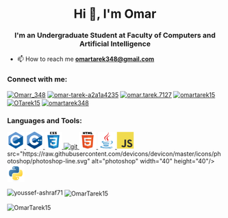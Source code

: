 <h1 align="center">Hi 👋, I'm Omar</h1>
<h3 align="center">I'm an Undergraduate Student at Faculty of Computers and Artificial Intelligence</h3>

- 📫 How to reach me **omartarek348@gmail.com**

<h3 align="left">Connect with me:</h3>
<p align="left">
<a href="https://twitter.com/Omarr_348" target="blank"><img align="center" src="https://raw.githubusercontent.com/rahuldkjain/github-profile-readme-generator/master/src/images/icons/Social/twitter.svg" alt="Omarr_348" height="30" width="40" /></a>
<a href="https://www.linkedin.com/in/omar-tarek-a2a1a4235/" target="blank"><img align="center" src="https://raw.githubusercontent.com/rahuldkjain/github-profile-readme-generator/master/src/images/icons/Social/linked-in-alt.svg" alt="omar-tarek-a2a1a4235" height="30" width="40" /></a>
<a href="https://www.facebook.com/omar.tarek.7127/" target="blank"><img align="center" src="https://raw.githubusercontent.com/rahuldkjain/github-profile-readme-generator/master/src/images/icons/Social/facebook.svg" alt="omar.tarek.7127" height="30" width="40" /></a>
<a href="https://www.instagram.com/omartarek15/" target="blank"><img align="center" src="https://raw.githubusercontent.com/rahuldkjain/github-profile-readme-generator/master/src/images/icons/Social/instagram.svg" alt="omartarek15" height="30" width="40" /></a>
<a href="https://codeforces.com/profile/OTarek15" target="blank"><img align="center" src="https://raw.githubusercontent.com/rahuldkjain/github-profile-readme-generator/master/src/images/icons/Social/codeforces.svg" alt="OTarek15" height="30" width="40" /></a>
<a href="https://leetcode.com/omartarek348/" target="blank"><img align="center" src="https://raw.githubusercontent.com/rahuldkjain/github-profile-readme-generator/master/src/images/icons/Social/leet-code.svg" alt="omartarek348" height="30" width="40" /></a>
</p>

<h3 align="left">Languages and Tools:</h3>
<a href="https://www.cprogramming.com/" target="_blank" rel="noreferrer"> <img src="https://raw.githubusercontent.com/devicons/devicon/master/icons/c/c-original.svg" alt="c" width="40" height="40"/> </a> <a href="https://www.w3schools.com/cpp/" target="_blank" rel="noreferrer"> <img src="https://raw.githubusercontent.com/devicons/devicon/master/icons/cplusplus/cplusplus-original.svg" alt="cplusplus" width="40" height="40"/> </a> <a href="https://www.w3schools.com/css/" target="_blank" rel="noreferrer"> <img src="https://raw.githubusercontent.com/devicons/devicon/master/icons/css3/css3-original-wordmark.svg" alt="css3" width="40" height="40"/> </a> <a href="https://git-scm.com/" target="_blank" rel="noreferrer"> <img src="https://www.vectorlogo.zone/logos/git-scm/git-scm-icon.svg" alt="git" width="40" height="40"/> </a> <a href="https://www.w3.org/html/" target="_blank" rel="noreferrer"> <img src="https://raw.githubusercontent.com/devicons/devicon/master/icons/html5/html5-original-wordmark.svg" alt="html5" width="40" height="40"/> </a> <a href="https://www.java.com" target="_blank" rel="noreferrer"> <img src="https://raw.githubusercontent.com/devicons/devicon/master/icons/java/java-original.svg" alt="java" width="40" height="40"/> </a> <a href="https://developer.mozilla.org/en-US/docs/Web/JavaScript" target="_blank" rel="noreferrer"> <img src="https://raw.githubusercontent.com/devicons/devicon/master/icons/javascript/javascript-original.svg" alt="javascript" width="40" height="40"/> </a>src="https://raw.githubusercontent.com/devicons/devicon/master/icons/photoshop/photoshop-line.svg" alt="photoshop" width="40" height="40"/> </a> <a href="https://www.python.org" target="_blank" rel="noreferrer"> <img src="https://raw.githubusercontent.com/devicons/devicon/master/icons/python/python-original.svg" alt="python" width="40" height="40"/> </a> </p>

<p><img align="left" src="https://github-readme-stats.vercel.app/api/top-langs?username=OmarTarek15&show_icons=true&locale=en&layout=compact" alt="youssef-ashraf71" /></p>

<p>&nbsp;<img align="center" src="https://github-readme-stats.vercel.app/api?username=OmarTarek15&show_icons=true&locale=en" alt="OmarTarek15" /></p>

<p><img align="center" src="https://github-readme-streak-stats.herokuapp.com/?user=OmarTarek15&" alt="OmarTarek15" /></p>
